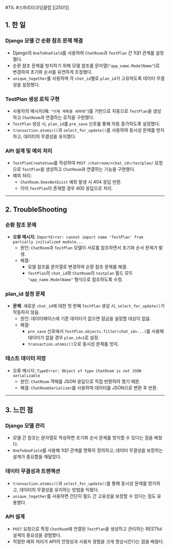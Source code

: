 #TIL #스파르타코딩클럽 [[2501]]

## 1. 한 일
### Django 모델 간 순환 참조 문제 해결
- Django의 `OneToOneField`를 사용하여 `ChatRoom`과 `TestPlan` 간 1대1 관계를 설정했다.
- 순환 참조 문제를 방지하기 위해 모델 참조를 문자열(`"app_name.ModelName"`)로 변경하여 초기화 순서를 유연하게 조정했다.
- `unique_together`를 사용하여 각 `chat_id`별로 `plan_id`가 고유하도록 데이터 무결성을 설정했다.

### TestPlan 생성 로직 구현
- 사용자의 메시지(예: `"이제 계획을 세워줘"`)를 기반으로 자동으로 `TestPlan`을 생성하고 `ChatRoom`과 연결하는 로직을 구현했다.
- `TestPlan` 생성 시, `plan_id`를 `pre_save` 신호를 통해 자동 증가하도록 설정했다.
- `transaction.atomic()`과 `select_for_update()`를 사용하여 동시성 문제를 방지하고, 데이터의 무결성을 유지했다.

### API 설계 및 예외 처리
- `TestPlanCreateView`를 작성하여 `POST /chatroom/<chat_id>/testplan/` 요청으로 `TestPlan`을 생성하고 `ChatRoom`과 연결하는 기능을 구현했다.
- 예외 처리:
    - `ChatRoom.DoesNotExist` 예외 발생 시 404 응답 반환.
    - 이미 `TestPlan`이 존재할 경우 400 응답으로 처리.



---
## 2. TroubleShooting

### **순환 참조 문제**
- **오류 메시지**: `ImportError: cannot import name 'TestPlan' from partially initialized module...`
    - 원인: `ChatRoom`과 `TestPlan` 모델이 서로를 참조하면서 초기화 순서 문제가 발생.
    - 해결:
        - 모델 참조를 문자열로 변경하여 순환 참조 문제를 해결.
        - `TestPlan`의 `chat_id`와 `ChatRoom`의 `testplan` 필드 모두 `"app_name.ModelName"` 형식으로 참조하도록 수정.

### **plan_id 설정 문제**
- **문제**: 새로운 `chat_id`에 대한 첫 번째 `TestPlan` 생성 시, `select_for_update()`가 작동하지 않음.
    - 원인: 데이터베이스에 기존 데이터가 없으면 잠금을 설정할 대상이 없음.
    - 해결:
        - `pre_save` 신호에서 `TestPlan.objects.filter(chat_id=...)`를 사용해 데이터가 없을 경우 `plan_id=1`로 설정.
        - `transaction.atomic()`으로 동시성 문제를 방지.

### 테스트 데이터 저장
- 오류 메시지: `TypeError: Object of type ChatRoom is not JSON serializable`
    - 원인: `ChatRoom` 객체를 JSON 응답으로 직접 반환하려 했기 때문.
    - 해결: `ChatRoomSerializer`를 사용하여 데이터를 JSON으로 변환 후 반환.

---

## 3. 느낀 점

### Django 모델 관리
- 모델 간 참조는 문자열로 작성하면 초기화 순서 문제를 방지할 수 있다는 점을 배웠다.
- `OneToOneField`를 사용해 1대1 관계를 명확히 정의하고, 데이터 무결성을 보장하는 설계가 중요함을 깨달았다.

### 데이터 무결성과 트랜잭션
- `transaction.atomic()`과 `select_for_update()`를 통해 동시성 문제를 방지하고, 데이터의 무결성을 유지하는 방법을 익혔다.
- `unique_together`를 사용하면 간단히 필드 간 고유성을 보장할 수 있다는 점도 유용했다.

### API 설계
- `POST` 요청으로 특정 `ChatRoom`에 연결된 `TestPlan`을 생성하고 관리하는 RESTful 설계의 중요성을 경험했다.
- 적절한 예외 처리가 API의 안정성과 사용자 경험을 크게 향상시킨다는 점을 배웠다.